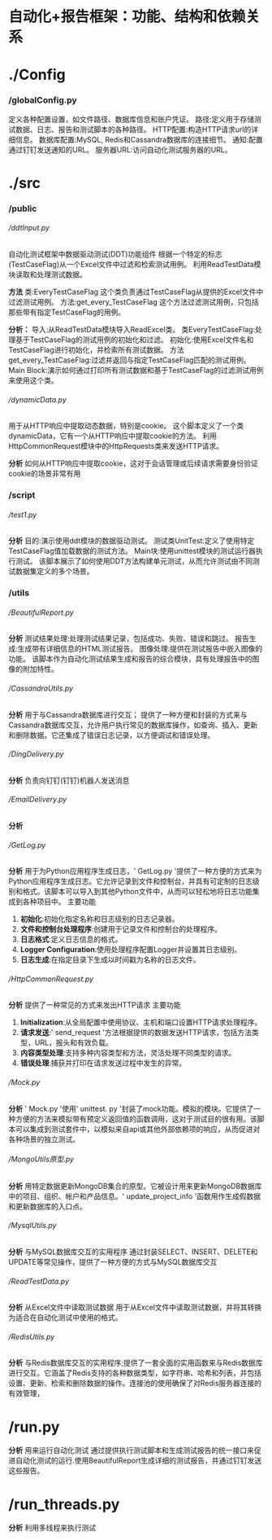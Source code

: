 # 自动化+报告框架：功能、结构和依赖关系


# ./Config
###  /globalConfig.py
定义各种配置设置，如文件路径、数据库信息和账户凭证。
路径:定义用于存储测试数据、日志、报告和测试脚本的各种路径。
HTTP配置:构造HTTP请求url的详细信息。
数据库配置:MySQL, Redis和Cassandra数据库的连接细节。
通知:配置通过钉钉发送通知的URL。
服务器URL:访问自动化测试服务器的URL。
# ./src
### /public
###### /ddtInput.py
自动化测试框架中数据驱动测试(DDT)功能组件
根据一个特定的标志(TestCaseFlag)从一个Excel文件中过滤和检索测试用例。
利用ReadTestData模块读取和处理测试数据。

**方法**
类:EveryTestCaseFlag
这个类负责通过TestCaseFlag从提供的Excel文件中过滤测试用例。
方法:get_every_TestCaseFlag
这个方法过滤测试用例，只包括那些带有指定TestCaseFlag的用例。


**分析：**
导入:从ReadTestData模块导入ReadExcel类。
类EveryTestCaseFlag:处理基于TestCaseFlag的测试用例的初始化和过滤。
初始化:使用Excel文件名和TestCaseFlag进行初始化，并检索所有测试数据。
方法get_every_TestCaseFlag:过滤并返回与指定TestCaseFlag匹配的测试用例。
Main Block:演示如何通过打印所有测试数据和基于TestCaseFlag的过滤测试用例来使用这个类。
###### /dynamicData.py
用于从HTTP响应中提取动态数据，特别是cookie。
这个脚本定义了一个类dynamicData，它有一个从HTTP响应中提取cookie的方法。
利用HttpCommonRequest模块中的HttpRequests类来发送HTTP请求。

**分析**
如何从HTTP响应中提取cookie，这对于会话管理或后续请求需要身份验证cookie的场景非常有用

### /script
###### /test1.py
**分析**
目的:演示使用ddt模块的数据驱动测试。
测试类UnitTest:定义了使用特定TestCaseFlag值加载数据的测试方法。
Main块:使用unittest模块的测试运行器执行测试。
该脚本展示了如何使用DDT方法构建单元测试，从而允许测试由不同测试数据集定义的多个场景。


### /utils
###### /BeautifulReport.py
**分析**
测试结果处理:处理测试结果记录，包括成功、失败、错误和跳过。
报告生成:生成带有详细信息的HTML测试报告。
图像处理:提供在测试报告中嵌入图像的功能。
该脚本作为自动化测试结果生成和报告的综合模块，具有处理报告中的图像的附加特性。

###### /CassandraUtils.py
**分析**
用于与Cassandra数据库进行交互；
提供了一种方便和封装的方式来与Cassandra数据库交互，允许用户执行常见的数据库操作，如查询、插入、更新和删除数据。它还集成了错误日志记录，以方便调试和错误处理。

###### /DingDelivery.py
**分析**
负责向钉钉(钉钉)机器人发送消息

###### /EmailDelivery.py
**分析**

###### /GetLog.py
**分析**
用于为Python应用程序生成日志，' GetLog.py '提供了一种方便的方式来为Python应用程序生成日志。它允许记录到文件和控制台，并具有可定制的日志级别和格式。该脚本可以导入到其他Python文件中，从而可以轻松地将日志功能集成到各种项目中。
主要功能
1. **初始化**:初始化指定名称和日志级别的日志记录器。
2. **文件和控制台处理程序**:创建用于记录文件和控制台的处理程序。
3. **日志格式**:定义日志信息的格式。
4. **Logger Configuration**:使用处理程序配置Logger并设置其日志级别。
5. **日志生成**:在指定目录下生成以时间戳为名称的日志文件。

###### /HttpCommonRequest.py
**分析**
提供了一种常见的方式来发出HTTP请求
主要功能
1. **Initialization**:从全局配置中使用协议、主机和端口设置HTTP请求处理程序。
2. **请求发送**:' send_request '方法根据提供的数据发送HTTP请求，包括方法类型，URL，报头和有效负载。
3. **内容类型处理**:支持多种内容类型和方法，灵活处理不同类型的请求。
4. **错误处理**:捕获并打印在请求发送过程中发生的异常。

###### /Mock.py
**分析**
' Mock.py '使用' unittest. py '封装了mock功能。模拟的模块。它提供了一种方便的方法来模拟带有预定义返回值的函数调用，这对于测试目的很有用。该脚本可以集成到测试套件中，以模拟来自api或其他外部依赖项的响应，从而促进对各种场景的独立测试。

###### /MongoUtils原型.py
**分析**
用特定数据更新MongoDB集合的原型。它被设计用来更新MongoDB数据库中的项目、组织、帐户和产品信息。' update_project_info '函数用作生成假数据和更新数据库的入口点。
###### /MysqlUtils.py
**分析**
与MySQL数据库交互的实用程序
通过封装SELECT、INSERT、DELETE和UPDATE等常见操作，提供了一种方便的方式与MySQL数据库交互
###### /ReadTestData.py
**分析**
从Excel文件中读取测试数据
用于从Excel文件中读取测试数据，并将其转换为适合在自动化测试中使用的格式。
###### /RedisUtils.py
**分析**
与Redis数据库交互的实用程序;提供了一套全面的实用函数来与Redis数据库进行交互。它涵盖了Redis支持的各种数据类型，如字符串、哈希和列表，并包括设置、更新、检索和删除数据的操作。连接池的使用确保了对Redis服务器连接的有效管理，
# /run.py
**分析**
用来运行自动化测试
通过提供执行测试脚本和生成测试报告的统一接口来促进自动化测试的运行.使用BeautifulReport生成详细的测试报告，并通过钉钉发送这些报告。
# /run_threads.py
**分析**
利用多线程来执行测试





